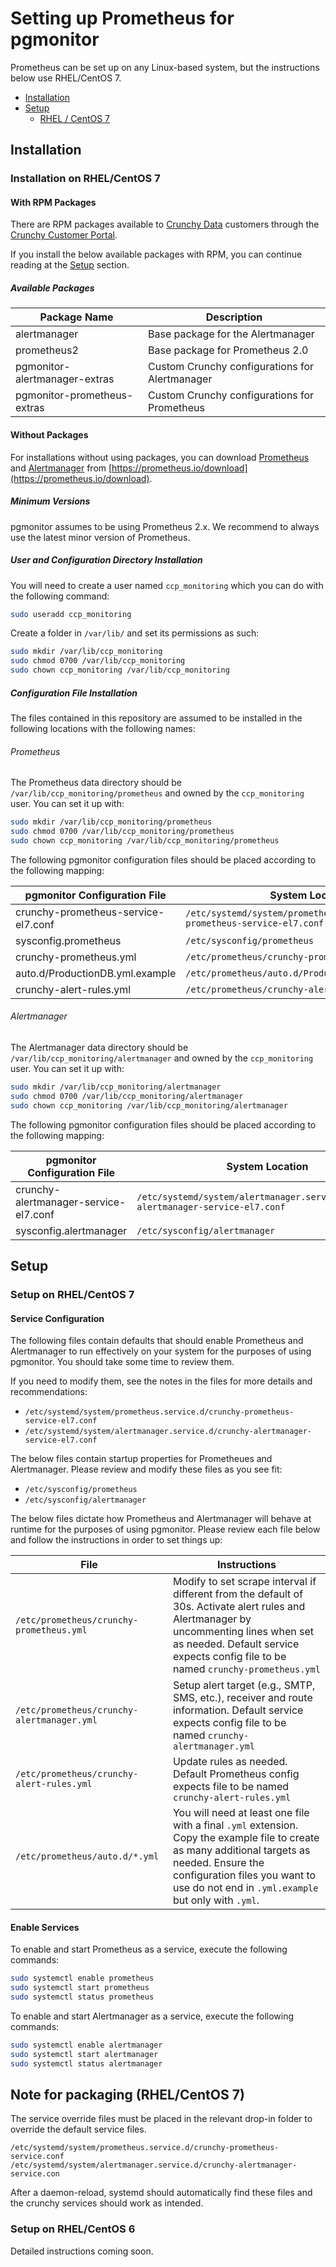 # Setting up Prometheus for pgmonitor

Prometheus can be set up on any Linux-based system, but the instructions below use RHEL/CentOS 7.

- [Installation](#installation)
- [Setup](#setup)
   - [RHEL / CentOS 7](#setup-on-rhelcentos-7)

## Installation

### Installation on RHEL/CentOS 7

#### With RPM Packages

There are RPM packages available to [Crunchy Data](https://www.crunchydata.com) customers through the [Crunchy Customer Portal](https://access.crunchydata.com/).

If you install the below available packages with RPM, you can continue reading at the [Setup](#setup) section.

##### Available Packages

| Package Name                  | Description                                       |
|-------------------------------|---------------------------------------------------|
| alertmanager                  | Base package for the Alertmanager                 |
| prometheus2                   | Base package for Prometheus 2.0                   |
| pgmonitor-alertmanager-extras | Custom Crunchy configurations for Alertmanager    |
| pgmonitor-prometheus-extras   | Custom Crunchy configurations for Prometheus      |

#### Without Packages

For installations without using packages, you can download [Prometheus](https://prometheus.io/) and [Alertmanager](https://prometheus.io/docs/alerting/alertmanager/) from [https://prometheus.io/download](https://prometheus.io/download).

##### Minimum Versions

pgmonitor assumes to be using Prometheus 2.x. We recommend to always use the latest minor version of Prometheus.

##### User and Configuration Directory Installation

You will need to create a user named `ccp_monitoring` which you can do with the following command:

```bash
sudo useradd ccp_monitoring
```

Create a folder in `/var/lib/` and set its permissions as such:

```bash
sudo mkdir /var/lib/ccp_monitoring
sudo chmod 0700 /var/lib/ccp_monitoring
sudo chown ccp_monitoring /var/lib/ccp_monitoring
```

##### Configuration File Installation

The files contained in this repository are assumed to be installed in the following locations with the following names:

###### Prometheus

The Prometheus data directory should be `/var/lib/ccp_monitoring/prometheus` and owned by the `ccp_monitoring` user.  You can set it up with:

```bash
sudo mkdir /var/lib/ccp_monitoring/prometheus
sudo chmod 0700 /var/lib/ccp_monitoring/prometheus
sudo chown ccp_monitoring /var/lib/ccp_monitoring/prometheus
```

The following pgmonitor configuration files should be placed according to the following mapping:

| pgmonitor Configuration File | System Location |
|------------------------------|-----------------|
| crunchy-prometheus-service-el7.conf | `/etc/systemd/system/prometheus.service.d/crunchy-prometheus-service-el7.conf`  |
| sysconfig.prometheus | `/etc/sysconfig/prometheus` |
| crunchy-prometheus.yml | `/etc/prometheus/crunchy-prometheus.yml` |
| auto.d/ProductionDB.yml.example | `/etc/prometheus/auto.d/ProductionDB.yml.example` |
| crunchy-alert-rules.yml | `/etc/prometheus/crunchy-alert-rules.yml` |

###### Alertmanager

The Alertmanager data directory should be `/var/lib/ccp_monitoring/alertmanager` and owned by the `ccp_monitoring` user.  You can set it up with:

```bash
sudo mkdir /var/lib/ccp_monitoring/alertmanager
sudo chmod 0700 /var/lib/ccp_monitoring/alertmanager
sudo chown ccp_monitoring /var/lib/ccp_monitoring/alertmanager
```

The following pgmonitor configuration files should be placed according to the following mapping:

| pgmonitor Configuration File | System Location |
|------------------------------|-----------------|
| crunchy-alertmanager-service-el7.conf | `/etc/systemd/system/alertmanager.service.d/crunchy-alertmanager-service-el7.conf`  |
| sysconfig.alertmanager | `/etc/sysconfig/alertmanager` |


## Setup

### Setup on RHEL/CentOS 7

#### Service Configuration

The following files contain defaults that should enable Prometheus and Alertmanager to run effectively on your system for the purposes of using pgmonitor.  You should take some time to review them.

If you need to modify them, see the notes in the files for more details and recommendations:

- `/etc/systemd/system/prometheus.service.d/crunchy-prometheus-service-el7.conf`
- `/etc/systemd/system/alertmanager.service.d/crunchy-alertmanager-service-el7.conf`

The below files contain startup properties for Prometheues and Alertmanager.  Please review and modify these files as you see fit:

- `/etc/sysconfig/prometheus`
- `/etc/sysconfig/alertmanager`

The below files dictate how Prometheus and Alertmanager will behave at runtime for the purposes of using pgmonitor.  Please review each file below and follow the instructions in order to set things up:

| File                                     | Instructions |
|------------------------------------------|--------------|
| `/etc/prometheus/crunchy-prometheus.yml` | Modify to set scrape interval if different from the default of 30s. Activate alert rules and Alertmanager by uncommenting lines when set as needed. Default service expects config file to be named `crunchy-prometheus.yml` |
| `/etc/prometheus/crunchy-alertmanager.yml` | Setup alert target (e.g., SMTP, SMS, etc.), receiver and route information. Default service expects config file to be named `crunchy-alertmanager.yml` |
| `/etc/prometheus/crunchy-alert-rules.yml` | Update rules as needed. Default Prometheus config expects file to be named `crunchy-alert-rules.yml` |
| `/etc/prometheus/auto.d/*.yml` | You will need at least one file with a final `.yml` extension. Copy the example file to create as many additional targets as needed.  Ensure the configuration files you want to use do not end in `.yml.example` but only with `.yml`. |

#### Enable Services

To enable and start Prometheus as a service, execute the following commands:

```bash
sudo systemctl enable prometheus
sudo systemctl start prometheus
sudo systemctl status prometheus
```

To enable and start Alertmanager as a service, execute the following commands:

```bash
sudo systemctl enable alertmanager
sudo systemctl start alertmanager
sudo systemctl status alertmanager
```

## Note for packaging (RHEL/CentOS 7)

The service override files must be placed in the relevant drop-in folder to override the default service files.

```
/etc/systemd/system/prometheus.service.d/crunchy-prometheus-service.conf
/etc/systemd/system/alertmanager.service.d/crunchy-alertmanager-service.con
```

After a daemon-reload, systemd should automatically find these files and the crunchy services should work as intended.


### Setup on RHEL/CentOS 6

Detailed instructions coming soon.

